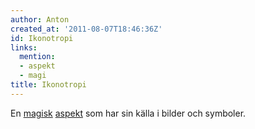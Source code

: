 ```yaml
---
author: Anton
created_at: '2011-08-07T18:46:36Z'
id: Ikonotropi
links:
  mention:
  - aspekt
  - magi
title: Ikonotropi
---
```


En [magisk][] [aspekt] som har sin källa i bilder och symboler.

  [magisk]: magi
  [aspekt]: aspekt
